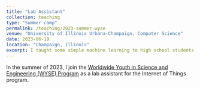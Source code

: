 ```yaml
---
title: "Lab Assistant"
collection: teaching
type: "Summer camp"
permalink: /teaching/2023-summer-wyse
venue: "University of Illinois Urbana-Champaign, Computer Science"
date: 2023-06-19
location: "Champaign, Illinois"
excerpt: I taught some simple machine learning to high school students in an Internet of Things summer camp.
---
```


In the summer of 2023, I join the [Worldwide Youth in Science and Engineering (WYSE) Program](https://wyse.grainger.illinois.edu/) as a lab assistant for the Internet of Things program. 
